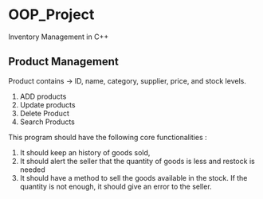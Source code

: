 # OOP_Project
Inventory Management in C++

## Product Management

Product contains -> ID, name, category, supplier, price, and stock levels.
<br>
1. ADD products 
2. Update products 
3. Delete Product
4. Search Products 

This program should have the following core functionalities : 
1. It should keep an history of goods sold, 
2. It should alert the seller that the quantity of goods is less and restock is needed 
3. It should have a method to sell the goods available in the stock. If the quantity is not enough, it should give an error to the seller. 

